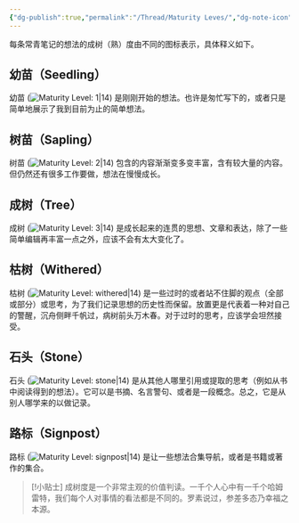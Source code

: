 ```yaml
---
{"dg-publish":true,"permalink":"/Thread/Maturity Leves/","dg-note-icon":"3","dg-path":"Thread/Maturity Leves.md","dg-created":"2023-05-08T22:50:00+08:00","dg-updated":"2024-03-10T01:01:00+08:00","tags":["maturity","level"],"dgPassFrontmatter":true,"noteIcon":"3","created":"2023-05-08T22:50:00+08:00","updated":"2024-03-10T01:01:00+08:00"}
---
```


每条常青笔记的想法的成树（熟）度由不同的图标表示，具体释义如下。

## 幼苗（Seedling）
幼苗 (![Maturity Level: 1|14](https://jopus.wiki/img/tree-1.svg)) 是刚刚开始的想法。也许是匆忙写下的，或者只是简单地展示了我到目前为止的简单想法。

## 树苗（Sapling）
树苗 (![Maturity Level: 2|14](https://jopus.wiki/img/tree-2.svg)) 包含的内容渐渐变多变丰富，含有较大量的内容。但仍然还有很多工作要做，想法在慢慢成长。

## 成树（Tree）
成树 (![Maturity Level: 3|14](https://jopus.wiki/img/tree-3.svg)) 是成长起来的连贯的思想、文章和表达，除了一些简单编辑再丰富一点之外，应该不会有太大变化了。

## 枯树（Withered）
枯树 (![Maturity Level: withered|14](https://jopus.wiki/img/withered.svg)) 是一些过时的或者站不住脚的观点（全部或部分）或思考，为了我们记录思想的历史性而保留。放置更是代表着一种对自己的警醒，沉舟侧畔千帆过，病树前头万木春。对于过时的思考，应该学会坦然接受。
## 石头（Stone）
石头 (![Maturity Level: stone|14](https://jopus.wiki/img/stone.svg)) 是从其他人哪里引用或提取的思考（例如从书中阅读得到的想法）。它可以是书摘、名言警句、或者是一段概念。总之，它是从别人哪学来的以做记录。

## 路标（Signpost）
路标 (![Maturity Level: signpost|14](https://jopus.wiki/img/signpost.svg)) 是让一些想法合集导航，或者是书籍或著作的集合。

> [!小贴士] 
> 成树度是一个非常主观的价值判读。一千个人心中有一千个哈姆雷特，我们每个人对事情的看法都是不同的。罗素说过，参差多态乃幸福之本源。

